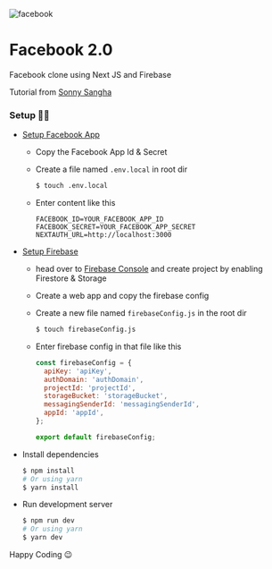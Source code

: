 <p text-align="center">
	<img src='https://links.papareact.com/t4i' alt='facebook' />    
</p>


# Facebook 2.0

Facebook clone using Next JS and Firebase

Tutorial from [Sonny Sangha](https://youtu.be/dBotWYKYYWc) 

### Setup 👷‍♂️

- [Setup Facebook App](https://youtu.be/dBotWYKYYWc?t=4059)

  - Copy the Facebook App Id & Secret

  - Create a file named `.env.local` in root dir

    ```bash
    $ touch .env.local
    ```

  - Enter content like this

    ```
    FACEBOOK_ID=YOUR_FACEBOOK_APP_ID
    FACEBOOK_SECRET=YOUR_FACEBOOK_APP_SECRET
    NEXTAUTH_URL=http://localhost:3000
    ```

    

- [Setup Firebase](https://youtu.be/dBotWYKYYWc?t=8939)

  - head over to [Firebase Console](https://console.firebase.google.com) and create project by enabling Firestore & Storage

  - Create a web app and copy the firebase config

  - Create a new file named `firebaseConfig.js` in the root dir

    ```bash
    $ touch firebaseConfig.js
    ```

  - Enter firebase config in that file like this

    ```javascript
    const firebaseConfig = {
      apiKey: 'apiKey',
      authDomain: 'authDomain',
      projectId: 'projectId',
      storageBucket: 'storageBucket',
      messagingSenderId: 'messagingSenderId',
      appId: 'appId',
    };
    
    export default firebaseConfig;
    ```

- Install dependencies

  ```bash
  $ npm install
  # Or using yarn
  $ yarn install
  ```

- Run development server

  ```bash
  $ npm run dev
  # Or using yarn
  $ yarn dev
  ```

Happy Coding 😉
